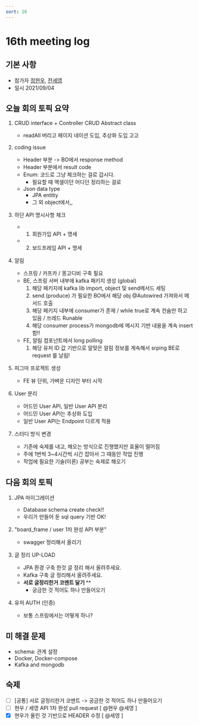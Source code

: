 ```yaml
---
sort: 16
---
```


# 16th meeting log

## 기본 사항
- 참가자 [정현우](https://github.com/Nuung), [전세영](https://github.com/SeyoungJeon)
- 일시 2021/09/04

## 오늘 회의 토픽 요약

1. CRUD interface + Controller CRUD Abstract class 
    - readAll 버리고 페이지 네이션 도입, 추상화 도입 고고 

2. coding issue
    - Header 부분 -> BO에서 response method
    - Header 부분에서 result code 
    - Enum: 코드로 그냥 체크하는 걸로 갑시다. 
        - 필요할 때 엑셀이던 어디던 정리하는 걸로 
    - Json data type
        - JPA entitiy
        - 그 외 object에서,, 

3. 하단 API 명시사항 체크
    - 1. 회원가입 API + 명세
    - 2. 보드프레임 API + 명세

4. 알림
    - 스프링 / 카프카 / 몽고디비 구축 필요 
    - BE, 스프링 서버 내부에 kafka 패키지 생성 (global)
        1) 해당 패키지에 kafka lib import, object 및 send메서드 세팅
        2) send (produce) 가 필요한 BO에서 해당 obj @Autowired 가져와서 메서드 호출 
        3) 해당 페키지 내부에 consumer가 존재 / while true로 계속 컨슘만 하고 있음 / 쓰레드 Runable
        4) 해당 consumer process가 mongodb에 메시지 기반 내용을 계속 insert 함!! 
    - FE, 알림 컴포넌트에서 long polling 
        1) 해당 유저 ID 값 기반으로 알맞은 알림 정보를 계속해서 srping BE로  request 를 날림! 

5. 피그마 프로젝트 생성
    - FE 뷰 단위, 가벼운 디자인 부터 시작

6. User 분리
    - 어드민 User API, 일반 User API 분리
    - 어드민 User API는 추상화 도입
    - 일반 User API는 Endpoint 다르게 적용

7. 스터디 방식 변경
    - 기존에 숙제를 내고, 해오는 방식으로 진행했지만 효율이 떨어짐
    - 주에 1번씩 3~4시간씩 시간 잡아서 그 때동안 작업 진행
    - 작업에 필요한 기술(이론) 공부는 숙제로 해오기

## 다음 회의 토픽

1. JPA 마이그레이션
    - Database schema create check!!
    - 우리가 만들어 둔 sql query 기반 OK!

2. "board_frame / user 1차 완성 API 부분"  
    - swagger 정리해서 올리기

3. 글 정리 UP-LOAD
    - JPA 환경 구축 한것 글 정리 해서 올려주세요.
    - Kafka 구축 글 정리해서 올려주세요.
    - **서로 글정리한거 코멘트 달기 ^^**
        - 궁금한 것 적어도 하나 만들어오기

4. 유저 AUTH (인증)
    - 보통 스프링에서는 어떻게 하나? 

## 미 해결 문제

- schema: 관계 설정
- Docker, Docker-compose
- Kafka and mongodb

## 숙제

- [ ] [공통] 서로 글정리한거 코멘트 -> 궁금한 것 적어도 하나 만들어오기
- [ ] 현우 / 세영 API 1차 완성 pull request [ @현우 @세영 ]
- [x] 현우가 올린 것 기반으로 HEADER 수정 [ @세영 ]